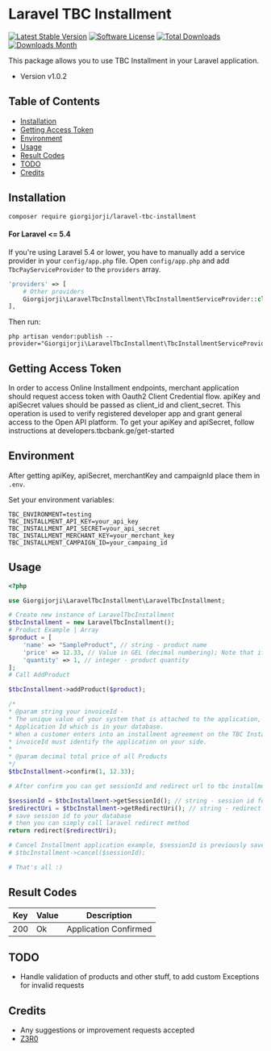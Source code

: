 # Laravel TBC Installment

[![Latest Stable Version](https://img.shields.io/packagist/v/giorgijorji/laravel-tbc-installment.svg)](https://packagist.org/packages/giorgijorji/laravel-tbc-installment)
[![Software License](https://img.shields.io/badge/license-MIT-brightgreen.svg?style=flat-square)](LICENSE.md)
[![Total Downloads](https://img.shields.io/packagist/dt/giorgijorji/laravel-tbc-installment.svg)](https://packagist.org/packages/giorgijorji/laravel-tbc-installment)
[![Downloads Month](https://img.shields.io/packagist/dm/giorgijorji/laravel-tbc-installment.svg)](https://packagist.org/packages/giorgijorji/laravel-tbc-installment)


This package allows you to use TBC Installment in your Laravel application.
* Version v1.0.2
## Table of Contents

- [Installation](#installation)
- [Getting Access Token](#getting-access-token)
- [Environment](#environment)
- [Usage](#usage)
- [Result Codes](#result-codes)
- [TODO](#todo)
- [Credits](#credits)

## Installation

```
composer require giorgijorji/laravel-tbc-installment
```

#### For Laravel <= 5.4

If you're using Laravel 5.4 or lower, you have to manually add a service provider in your `config/app.php` file.
Open `config/app.php` and add `TbcPayServiceProvider` to the `providers` array.

```php
'providers' => [
    # Other providers
    Giorgijorji\LaravelTbcInstallment\TbcInstallmentServiceProvider::class,
],
```

Then run:

```
php artisan vendor:publish --provider="Giorgijorji\LaravelTbcInstallment\TbcInstallmentServiceProvider"
```

## Getting Access Token

In order to access Online Installment endpoints, merchant application should request access token with Oauth2 Client Credential flow. apiKey and apiSecret values should be passed as client_id and client_secret. This operation is used to verify registered developer app and grant general access to the Open API platform. To get your apiKey and apiSecret, follow instructions at developers.tbcbank.ge/get-started

## Environment
After getting apiKey, apiSecret, merchantKey and campaignId place them in `.env`.

Set your environment variables:
```
TBC_ENVIRONMENT=testing
TBC_INSTALLMENT_API_KEY=your_api_key
TBC_INSTALLMENT_API_SECRET=your_api_secret
TBC_INSTALLMENT_MERCHANT_KEY=your_merchant_key
TBC_INSTALLMENT_CAMPAIGN_ID=your_campaing_id
```

## Usage
```php
<?php

use Giorgijorji\LaravelTbcInstallment\LaravelTbcInstallment;

# Create new instance of LaravelTbcInstallment
$tbcInstallment = new LaravelTbcInstallment();
# Product Example | Array
$product = [
    'name' => "SampleProduct", // string - product name
    'price' => 12.33, // Value in GEL (decimal numbering); Note that if Quantity is more than 1, you must set total price
    'quantity' => 1, // integer - product quantity
];
# Call AddProduct

$tbcInstallment->addProduct($product);

/*
* @param string your invoiceId - 
* The unique value of your system that is attached to the application, for example, is initiated by you
* Application Id which is in your database.
* When a customer enters into an installment agreement on the TBC Installment Site, you will receive this InvoceId by email along with other details.
* invoiceId must identify the application on your side.
* 
* @param decimal total price of all Products
*/
$tbcInstallment->confirm(1, 12.33);

# After confirm you can get sessionId and redirect url to tbc installment web page

$sessionId = $tbcInstallment->getSessionId(); // string - session id for later use to cancel  installment
$redirectUri = $tbcInstallment->getRedirectUri(); // string - redirect uri to tbc installment webpage
# save session id to your database
# then you can simply call laravel redirect method
return redirect($redirectUri);

# Cancel Installment application example, $sessionId is previously saved sessionId
# $tbcInstallment->cancel($sessionId);

# That's all :)
```
## Result Codes

| Key | Value             | Description                                                                           |
|-----|-------------------|---------------------------------------------------------------------------------------|
| 200 | Ok                | Application Confirmed                                                                              |

## TODO
- Handle validation of products and other stuff, to add custom Exceptions for invalid requests

## Credits

- Any  suggestions or improvement requests accepted
- [Z3R0](https://github.com/giorgijorji)
